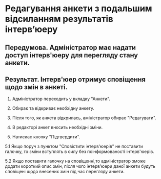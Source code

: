 # Редагування анкети з подальшим відсиланням результатів інтерв’юеру

## Передумова. Адміністратор має надати доступ інтерв'юеру для перегляду стану анкети.

## Результат. Інтерв'юер отримує сповіщення щодо змін в анкеті.

1. Адміністратор переходить у вкладку "Анкети".

2. Обирає та відкриває необхідну анкету.

3. Після того, як анкета відкрилась, аміністратор обирає "Редагувати".

4. В редакторі анкет вносить необхідні зміни.

5. Натискає кнопку "Підтвердити". 

5.1 Якщо поруч з пунктом "Сповістити інтерв'юерів" не поставити галочку, то зміни вступлять в силу без поінформованості інтерв'юерів. 

5.2 Якщо поставити галочку на сповіщенні,то адміністратор зможе додати короткий опис змін, після чого інтерв'юери даної анкети будуть сповіщені щодо внесених змін під час перегляду анкети.  


